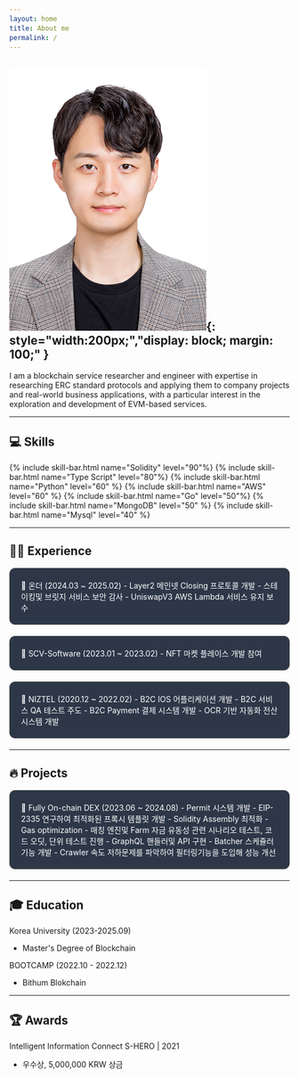 ```yaml
---
layout: home
title: About me
permalink: /
---
```

![img](assets/myprofile.jpg){: style="width:200px;","display: block; margin: 100;" }
---
I am a blockchain service researcher and engineer with expertise in researching ERC standard protocols and applying them to company projects and real-world business applications, with a particular interest in the exploration and development of EVM-based services.

---
## 💻 Skills

{% include skill-bar.html name="Solidity" level="90"%}
{% include skill-bar.html name="Type Script" level="80"%}
{% include skill-bar.html name="Python" level="60" %}
{% include skill-bar.html name="AWS" level="60" %}
{% include skill-bar.html name="Go" level="50"%}
{% include skill-bar.html name="MongoDB" level="50" %}
{% include skill-bar.html name="Mysql" level="40" %}

---
## 👨‍💻 Experience
<div style="border: 1px solid #444; padding: 20px; border-radius: 10px; background-color: #2d3748; color: white; margin-bottom: 20px;" markdown="1">
🏢 온더 (2024.03 ~ 2025.02)
- Layer2 메인넷 Closing 프로토콜 개발 
- 스테이킹및 브릿지 서비스 보안 감사
- UniswapV3 AWS Lambda 서비스 유지 보수
</div>

<div style="border: 1px solid #444; padding: 20px; border-radius: 10px; background-color: #2d3748; color: white; margin-bottom: 20px;" markdown="1">
🏢 SCV-Software (2023.01 ~ 2023.02)
- NFT 마켓 플레이스 개발 참여
</div>

<div style="border: 1px solid #444; padding: 20px; border-radius: 10px; background-color: #2d3748; color: white; margin-bottom: 20px;" markdown="1">
🏢 NIZTEL (2020.12 ~ 2022.02)
- B2C IOS 어플리케이션 개발
- B2C 서비스 QA 테스트 주도
- B2C Payment 결제 시스템 개발
- OCR 기반 자동화 전산 시스템 개발
</div>

---
## 🔥 Projects

<div style="border: 1px solid #444; padding: 20px; border-radius: 10px; background-color: #2d3748; color: white; margin-bottom: 20px;" markdown="1">
🚀 Fully On-chain DEX (2023.06 ~ 2024.08)
- Permit 시스템 개발
- EIP-2335 연구하여 최적화된 프록시 템플릿 개발
- Solidity Assembly 최적화 
- Gas optimization
- 매칭 엔진및 Farm 자금 유동성 관련 시나리오 테스트, 코드 오딧, 단위 테스트 진행
- GraphQL 핸들러및 API 구현
- Batcher 스케쥴러 기능 개발
- Crawler 속도 저하문제를 파악하여 필터링기능을 도입해 성능 개선
</div>


---
## 🎓 Education

Korea University (2023-2025.09)
- Master's Degree of Blockchain

BOOTCAMP (2022.10 - 2022.12)
- Bithum Blokchain

---
## 🏆 Awards

Intelligent Information Connect S-HERO | 2021
- 우수상, 5,000,000 KRW 상금